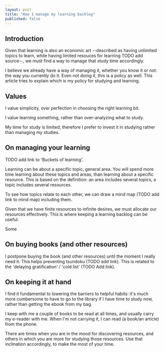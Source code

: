 ```yaml
---
layout: post
title: "How I manage my learning backlog"
published: false
---
```


## Introduction

Given that learning is also an economic art --described as having unlimited topics to learn, while having limited resouces for learning TODO add source--, we must find a way to manage that study time accordingly.

I believe we already have a way of managing it, whether you know it or not: the way you currently do it. Even not doing it, this is a policy as well. This article tries to explain which is my policy for studying and learning.

## Values

I value simplicity, over perfection in choosing the right learning bit.

I value learning something, rather than over-analyzing what to study.

My time for study is limited, therefore I prefer to invest it in studying rather than managing my studies.

## On managing your learning

TODO add link to 'Buckets of learning'.

Learning can be about a specific topic, general area. You will spend more time learning about these topics and areas, than learning about a specific resource. This is based on the definition: an area includes several topics, a topic includes several resources.

To see how topics relate to each other, we can draw a mind map (TODO add link to mind map) including them.

Given that we have finite resources to infinite desires, we must allocate our resources effectively. This is where keeping a learning backlog can be useful.

Some


## On buying books (and other resources)

I postpone buying the book (and other resources) until the moment I really need it. This helps preventing tsundoku (TODO add link). This is related to the 'delaying gratification' / 'cold list' (TODO Add link).

## On keeping it at hand

I find it fundamental to lowering the barriers to helpful habits: it's much more cumbersome to have to go to the library if I have time to study now, rather than getting the ebook from my bag.

I keep with me a couple of books to be read at all times, and usually carry my e-reader with me. When I'm not carrying it, I can read (a book/an article) from the phone.

There are times when you are in the mood for discovering resources, and others in which you are more for studying those resources. Use that inclination accordingly, to make the most of your time.
